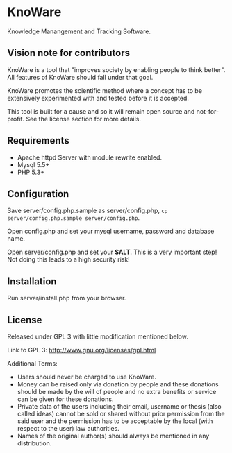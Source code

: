 KnoWare
=======

Knowledge Manangement and Tracking Software.

Vision note for contributors
----------------------------

KnoWare is a tool that "improves society by enabling people to think better". All features of KnoWare should fall under that goal.

KnoWare promotes the scientific method where a concept has to be extensively experimented with and tested before it is accepted.

This tool is built for a cause and so it will remain open source and not-for-profit. See the license section for more details.

Requirements
------------

* Apache httpd Server with module rewrite enabled.
* Mysql 5.5+
* PHP 5.3+

Configuration
-------------

Save server/config.php.sample as server/config.php, `cp server/config.php.sample server/config.php`.

Open config.php and set your mysql username, password and database name.

Open server/config.php and set your **SALT**. This is a very important step! Not doing this leads to a high security risk!

Installation
------------

Run server/install.php from your browser.

License
-------

Released under GPL 3 with little modification mentioned below.

Link to GPL 3: http://www.gnu.org/licenses/gpl.html

Additional Terms:

* Users should never be charged to use KnoWare.
* Money can be raised only via donation by people and these donations should be made by the will of people and no extra benefits or service can be given for these donations.
* Private data of the users including their email, username or thesis (also called ideas) cannot be sold or shared without prior permission from the said user and the permission has to be acceptable by the local (with respect to the user) law authorities.
* Names of the original author(s) should always be mentioned in any distribution.
